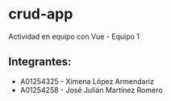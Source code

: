 # crud-app
Actividad en equipo con Vue - Equipo 1
 
 ## Integrantes:
- A01254325 - Ximena López Armendariz
- A01254258 - José Julián Martínez Romero